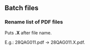 ## Batch files

### Rename list of PDF files

Puts **.X** after file name.

E.g.: 28QAG011.pdf -> 28QAG011.X.pdf.
